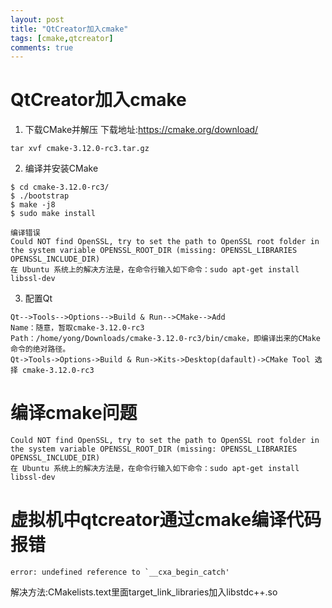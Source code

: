 ```yaml
---
layout: post
title: "QtCreator加入cmake"
tags: [cmake,qtcreator]
comments: true
---
```


# QtCreator加入cmake
1. 下载CMake并解压 
下载地址:https://cmake.org/download/
```
tar xvf cmake-3.12.0-rc3.tar.gz
```
2. 编译并安装CMake
```
$ cd cmake-3.12.0-rc3/
$ ./bootstrap
$ make -j8
$ sudo make install
```
```
编译错误
Could NOT find OpenSSL, try to set the path to OpenSSL root folder in the system variable OPENSSL_ROOT_DIR (missing: OPENSSL_LIBRARIES OPENSSL_INCLUDE_DIR) 
在 Ubuntu 系统上的解决方法是，在命令行输入如下命令：sudo apt-get install libssl-dev
```
3. 配置Qt
```
Qt-->Tools-->Options-->Build & Run-->CMake-->Add
Name：随意，暂取cmake-3.12.0-rc3
Path：/home/yong/Downloads/cmake-3.12.0-rc3/bin/cmake，即编译出来的CMake命令的绝对路径。
Qt->Tools->Options->Build & Run->Kits->Desktop(dafault)->CMake Tool 选择 cmake-3.12.0-rc3
```

# 编译cmake问题
```
Could NOT find OpenSSL, try to set the path to OpenSSL root folder in the system variable OPENSSL_ROOT_DIR (missing: OPENSSL_LIBRARIES OPENSSL_INCLUDE_DIR) 
在 Ubuntu 系统上的解决方法是，在命令行输入如下命令：sudo apt-get install libssl-dev
```

# 虚拟机中qtcreator通过cmake编译代码报错
```
error: undefined reference to `__cxa_begin_catch'
```
解决方法:CMakelists.text里面target_link_libraries加入libstdc++.so
